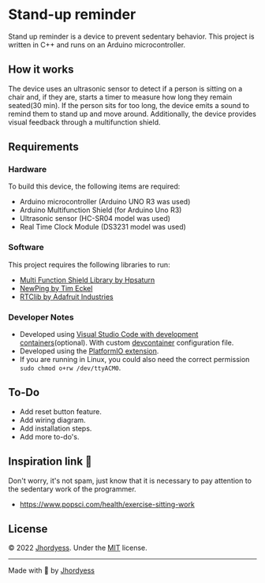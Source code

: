 # Stand-up reminder

Stand up reminder is a device to prevent sedentary behavior. This project is written in C++ and runs on an Arduino microcontroller.

## How it works

The device uses an ultrasonic sensor to detect if a person is sitting on a chair and, if they are, starts a timer to measure how long they remain seated(30 min). If the person sits for too long, the device emits a sound to remind them to stand up and move around. Additionally, the device provides visual feedback through a multifunction shield.

## Requirements

### Hardware

To build this device, the following items are required:

- Arduino microcontroller (Arduino UNO R3 was used)
- Arduino Multifunction Shield (for Arduino Uno R3)
- Ultrasonic sensor (HC-SR04 model was used)
- Real Time Clock Module  (DS3231 model was used)

### Software

This project requires the following libraries to run:

- [Multi Function Shield Library by Hpsaturn](https://registry.platformio.org/libraries/hpsaturn/MultiFuncShield)
- [NewPing by Tim Eckel](https://registry.platformio.org/libraries/teckel12/NewPing)
- [RTClib by Adafruit Industries](https://registry.platformio.org/libraries/adafruit/RTClib)

### Developer Notes

- Developed using [Visual Studio Code with development containers](https://code.visualstudio.com/docs/devcontainers/containers)(optional). With custom [devcontainer](https://gist.github.com/jhordyess/07f126d2017bb99bcfca9cffc62162bc) configuration file.
- Developed using the [PlatformIO extension](https://marketplace.visualstudio.com/items?itemName=platformio.platformio-ide).
- If you are running in Linux, you could also need the correct permission ```sudo chmod o+rw /dev/ttyACM0```.

## To-Do

- Add reset button feature.
- Add wiring diagram.
- Add installation steps.
- Add more to-do's.

## Inspiration link 🤔

Don't worry, it's not spam, just know that it is necessary to pay attention to the sedentary work of the programmer.

- <https://www.popsci.com/health/exercise-sitting-work>

## License

© 2022 [Jhordyess](https://github.com/jhordyess). Under the [MIT](https://choosealicense.com/licenses/mit/) license.

---

Made with 💪 by [Jhordyess](https://www.jhordyess.com/)
